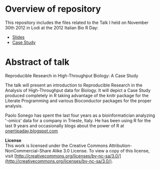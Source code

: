 Overview of repository
===
This repository includes the files related to the Talk I held on November 30th 2012 in Lodi at the 2012 Italian Bio R Day:

* [Slides](https://github.com/onertipaday/ItalianBioRDay2012/tree/master/Slides)
* [Case Study](https://github.com/onertipaday/ItalianBioRDay2012/tree/master/CaseStudy)

Abstract of talk
===
Reproducible Research in High-Throughput Biology: A Case Study

The talk will present an introduction to Reproducible Research in the Analysis of High-Throughput data for Biology. It will depict a Case Study produced completely in R taking advantage of the knitr package for the Literate Programming and various Bioconductor packages for the proper analysis.

Paolo Sonego has spent the last four years as a bioinformatician analyzing '-omics' data for a company in Trieste, Italy.
He has been using R for the last 9 years and occasionally  blogs about the power of R at [onertipaday.blogspot.com](onertipaday.blogspot.com)

**License**   
This work is licensed under the Creative Commons Attribution-NonCommercial-Share Alike 3.0 License.
To view a copy of this license, visit [http://creativecommons.org/licenses/by-nc-sa/3.0/](http://creativecommons.org/licenses/by-nc-sa/3.0/).
